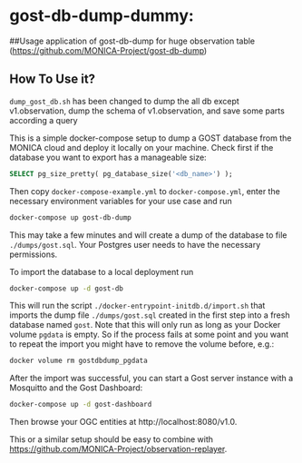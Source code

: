 # gost-db-dump-dummy: 
##Usage
application of gost-db-dump for huge observation table (https://github.com/MONICA-Project/gost-db-dump)

## How To Use it?
`dump_gost_db.sh` has been changed to dump the all db except v1.observation, dump the schema of v1.observation, and save some parts according a query

This is a simple docker-compose setup to dump a GOST database from the MONICA cloud and deploy it locally on your machine. Check first if the database you want to export has a manageable size:

```sql
SELECT pg_size_pretty( pg_database_size('<db_name>') );
```

Then copy `docker-compose-example.yml` to `docker-compose.yml`, enter the necessary environment variables for your use case and run

```bash
docker-compose up gost-db-dump
```

This may take a few minutes and will create a dump of the database to file `./dumps/gost.sql`. Your Postgres user needs to have the necessary permissions.

To import the database to a local deployment run

```bash
docker-compose up -d gost-db
```

This will run the script `./docker-entrypoint-initdb.d/import.sh` that imports the dump file `./dumps/gost.sql` created in the first step into a fresh database named `gost`. Note that this will only run as long as your Docker volume `pgdata` is empty. So if the process fails at some point and you want to repeat the import you might have to remove the volume before, e.g.:

```bash
docker volume rm gostdbdump_pgdata
```

After the import was successful, you can start a Gost server instance with a Mosquitto and the Gost Dashboard:

```bash
docker-compose up -d gost-dashboard
```

Then browse your OGC entities at http://localhost:8080/v1.0.

This or a similar setup should be easy to combine with https://github.com/MONICA-Project/observation-replayer.
